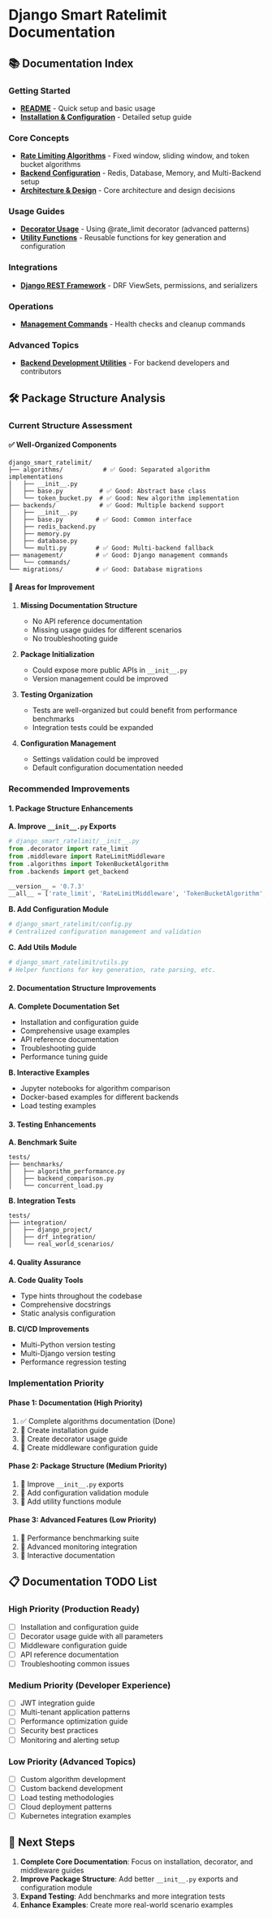 # Django Smart Ratelimit Documentation

## 📚 Documentation Index

### Getting Started

- **[README](../README.md)** - Quick setup and basic usage
- **[Installation & Configuration](installation.md)** - Detailed setup guide

### Core Concepts

- **[Rate Limiting Algorithms](algorithms.md)** - Fixed window, sliding window, and token bucket algorithms
- **[Backend Configuration](backends.md)** - Redis, Database, Memory, and Multi-Backend setup
- **[Architecture & Design](design.md)** - Core architecture and design decisions

### Usage Guides

- **[Decorator Usage](decorator.md)** - Using @rate_limit decorator (advanced patterns)
- **[Utility Functions](utilities.md)** - Reusable functions for key generation and configuration

### Integrations

- **[Django REST Framework](integrations/drf.md)** - DRF ViewSets, permissions, and serializers

### Operations

- **[Management Commands](management_commands.md)** - Health checks and cleanup commands

### Advanced Topics

- **[Backend Development Utilities](backend_utilities.md)** - For backend developers and contributors

## 🛠️ Package Structure Analysis

### Current Structure Assessment

#### ✅ Well-Organized Components

```
django_smart_ratelimit/
├── algorithms/           # ✅ Good: Separated algorithm implementations
│   ├── __init__.py
│   ├── base.py          # ✅ Good: Abstract base class
│   └── token_bucket.py  # ✅ Good: New algorithm implementation
├── backends/            # ✅ Good: Multiple backend support
│   ├── __init__.py
│   ├── base.py         # ✅ Good: Common interface
│   ├── redis_backend.py
│   ├── memory.py
│   ├── database.py
│   └── multi.py        # ✅ Good: Multi-backend fallback
├── management/         # ✅ Good: Django management commands
│   └── commands/
└── migrations/         # ✅ Good: Database migrations
```

#### 🔧 Areas for Improvement

1. **Missing Documentation Structure**

   - No API reference documentation
   - Missing usage guides for different scenarios
   - No troubleshooting guide

2. **Package Initialization**

   - Could expose more public APIs in `__init__.py`
   - Version management could be improved

3. **Testing Organization**

   - Tests are well-organized but could benefit from performance benchmarks
   - Integration tests could be expanded

4. **Configuration Management**
   - Settings validation could be improved
   - Default configuration documentation needed

### Recommended Improvements

#### 1. Package Structure Enhancements

**A. Improve `__init__.py` Exports**

```python
# django_smart_ratelimit/__init__.py
from .decorator import rate_limit
from .middleware import RateLimitMiddleware
from .algorithms import TokenBucketAlgorithm
from .backends import get_backend

__version__ = '0.7.3'
__all__ = ['rate_limit', 'RateLimitMiddleware', 'TokenBucketAlgorithm', 'get_backend']
```

**B. Add Configuration Module**

```python
# django_smart_ratelimit/config.py
# Centralized configuration management and validation
```

**C. Add Utils Module**

```python
# django_smart_ratelimit/utils.py
# Helper functions for key generation, rate parsing, etc.
```

#### 2. Documentation Structure Improvements

**A. Complete Documentation Set**

- Installation and configuration guide
- Comprehensive usage examples
- API reference documentation
- Troubleshooting guide
- Performance tuning guide

**B. Interactive Examples**

- Jupyter notebooks for algorithm comparison
- Docker-based examples for different backends
- Load testing examples

#### 3. Testing Enhancements

**A. Benchmark Suite**

```
tests/
├── benchmarks/
│   ├── algorithm_performance.py
│   ├── backend_comparison.py
│   └── concurrent_load.py
```

**B. Integration Tests**

```
tests/
├── integration/
│   ├── django_project/
│   ├── drf_integration/
│   └── real_world_scenarios/
```

#### 4. Quality Assurance

**A. Code Quality Tools**

- Type hints throughout the codebase
- Comprehensive docstrings
- Static analysis configuration

**B. CI/CD Improvements**

- Multi-Python version testing
- Multi-Django version testing
- Performance regression testing

### Implementation Priority

#### Phase 1: Documentation (High Priority)

1. ✅ Complete algorithms documentation (Done)
2. 🔄 Create installation guide
3. 🔄 Create decorator usage guide
4. 🔄 Create middleware configuration guide

#### Phase 2: Package Structure (Medium Priority)

1. 🔄 Improve `__init__.py` exports
2. 🔄 Add configuration validation module
3. 🔄 Add utility functions module

#### Phase 3: Advanced Features (Low Priority)

1. 🔄 Performance benchmarking suite
2. 🔄 Advanced monitoring integration
3. 🔄 Interactive documentation

## 📋 Documentation TODO List

### High Priority (Production Ready)

- [ ] Installation and configuration guide
- [ ] Decorator usage guide with all parameters
- [ ] Middleware configuration guide
- [ ] API reference documentation
- [ ] Troubleshooting common issues

### Medium Priority (Developer Experience)

- [ ] JWT integration guide
- [ ] Multi-tenant application patterns
- [ ] Performance optimization guide
- [ ] Security best practices
- [ ] Monitoring and alerting setup

### Low Priority (Advanced Topics)

- [ ] Custom algorithm development
- [ ] Custom backend development
- [ ] Load testing methodologies
- [ ] Cloud deployment patterns
- [ ] Kubernetes integration examples

## 🎯 Next Steps

1. **Complete Core Documentation**: Focus on installation, decorator, and middleware guides
2. **Improve Package Structure**: Add better `__init__.py` exports and configuration module
3. **Expand Testing**: Add benchmarks and more integration tests
4. **Enhance Examples**: Create more real-world scenario examples
